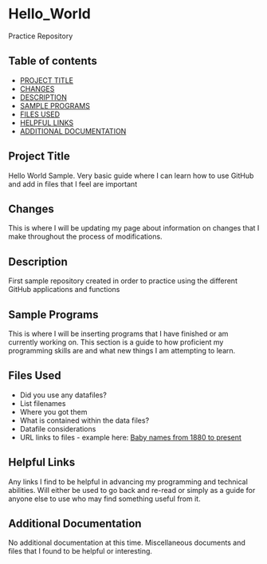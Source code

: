 # Hello_World
Practice Repository

## Table of contents

- [PROJECT TITLE](#Project-Title)
- [CHANGES](#Changes)
- [DESCRIPTION](#Description)
- [SAMPLE PROGRAMS](#Sample-Programs)
- [FILES USED](#files-used)
- [HELPFUL LINKS](#Helpful_Links)
- [ADDITIONAL DOCUMENTATION](#additional-documentation)


## Project Title

Hello World Sample. Very basic guide where I can learn how to use GitHub and add in files that I feel are important


## Changes

This is where I will be updating my page about information on changes that I make throughout the process of modifications.


## Description

First sample repository created in order to practice using the different GitHub applications and functions

## Sample Programs

This is where I will be inserting programs that I have finished or am currently working on. This section is a guide to how proficient my programming skills are and what new things I am attempting to learn.

## Files Used 

- Did you use any datafiles?  
- List filenames
- Where you got them 
- What is contained within the data files?
- Datafile considerations 
- URL links to files - example here:
[Baby names from 1880 to present](https://catalog.data.gov/dataset/baby-names-from-social-security-card-applications-national-level-data)

## Helpful Links

Any links I find to be helpful in advancing my programming and technical abilities. Will either be used to go back and re-read or simply as a guide for anyone else to use who may find something useful from it.

## Additional Documentation

No additional documentation at this time. Miscellaneous documents and files that I found to be helpful or interesting.
